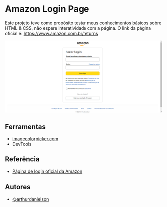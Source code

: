 
# Amazon Login Page

Este projeto teve como propósito testar meus conhecimentos básicos sobre HTML & CSS, não espere interatividade com a página. O link da página oficial é: https://www.amazon.com.br/returns

![Preview Image](https://github.com/arthurdanielson/amazon-login-page/blob/9e604ec69e37f9535a7f5e29248f08b63c1e970c/assets/preview-image.png)

## Ferramentas

- [imagecolorpicker.com](https://imagecolorpicker.com/)
- DevTools

## Referência

 - [Página de login oficial da Amazon](https://www.amazon.com.br/returns)


## Autores

- [@arthurdanielson](https://github.com/arthurdanielson)